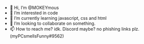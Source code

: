 - 👋 Hi, I’m @MOKEYmous
- 👀 I’m interested in code
- 🌱 I’m currently learning javascript, css and html
- 💞️ I’m looking to collaborate on something.
- 📫 How to reach me? idk. Discord maybe? no phishing links plz. (myPCsmellsFunny#9562) 

<!---
MOKEYmous/MOKEYmous is a ✨ special ✨ repository because its `README.md` (this file) appears on your GitHub profile.
You can click the Preview link to take a look at your changes.
--->
